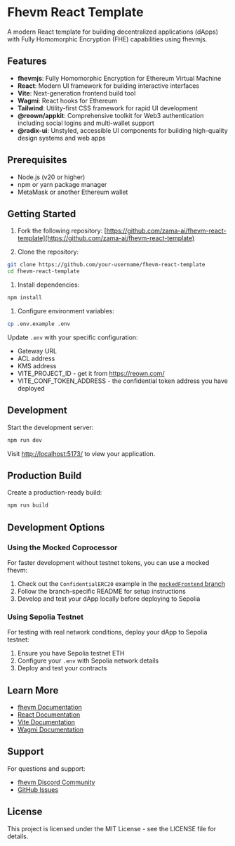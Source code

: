 # Fhevm React Template

A modern React template for building decentralized applications (dApps) with Fully Homomorphic Encryption (FHE) capabilities using fhevmjs.

## Features

- **fhevmjs**: Fully Homomorphic Encryption for Ethereum Virtual Machine
- **React**: Modern UI framework for building interactive interfaces
- **Vite**: Next-generation frontend build tool
- **Wagmi**: React hooks for Ethereum
- **Tailwind**: Utility-first CSS framework for rapid UI development
- **@reown/appkit**: Comprehensive toolkit for Web3 authentication including social logins and multi-wallet support
- **@radix-ui**: Unstyled, accessible UI components for building high-quality design systems and web apps
  
## Prerequisites

- Node.js (v20 or higher)
- npm or yarn package manager
- MetaMask or another Ethereum wallet

## Getting Started

1. Fork the following repository:
[https://github.com/zama-ai/fhevm-react-template](https://github.com/zama-ai/fhevm-react-template)

2. Clone the repository:
```bash
git clone https://github.com/your-username/fhevm-react-template
cd fhevm-react-template
```

1. Install dependencies:
```bash
npm install
```

1. Configure environment variables:
```bash
cp .env.example .env
```

Update `.env` with your specific configuration:
- Gateway URL
- ACL address
- KMS address
- VITE_PROJECT_ID - get it from https://reown.com/
- VITE_CONF_TOKEN_ADDRESS - the confidential token address you have deployed

## Development

Start the development server:
```bash
npm run dev
```

Visit [http://localhost:5173/](http://localhost:5173/) to view your application.

## Production Build

Create a production-ready build:
```bash
npm run build
```

## Development Options

### Using the Mocked Coprocessor

For faster development without testnet tokens, you can use a mocked fhevm:

1. Check out the `ConfidentialERC20` example in the [`mockedFrontend` branch](https://github.com/zama-ai/fhevm-react-template/tree/mockedFrontend)
2. Follow the branch-specific README for setup instructions
3. Develop and test your dApp locally before deploying to Sepolia

### Using Sepolia Testnet

For testing with real network conditions, deploy your dApp to Sepolia testnet:
1. Ensure you have Sepolia testnet ETH
2. Configure your `.env` with Sepolia network details
3. Deploy and test your contracts

## Learn More

- [fhevm Documentation](https://docs.zama.ai/fhevm)
- [React Documentation](https://reactjs.org/)
- [Vite Documentation](https://vitejs.dev/)
- [Wagmi Documentation](https://wagmi.sh/)

## Support

For questions and support:
- [fhevm Discord Community](https://discord.gg/zamaai)
- [GitHub Issues](https://github.com/zama-ai/fhevm-react-template/issues)

## License

This project is licensed under the MIT License - see the LICENSE file for details.
